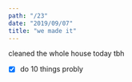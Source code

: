 ```yaml
---
path: "/23"
date: "2019/09/07"
title: "we made it"
---
```


cleaned the whole house today tbh

- [x] do 10 things probly
